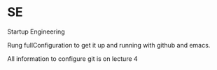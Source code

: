 SE
==

Startup Engineering


Rung fullConfiguration to get it up and running with github and emacs.

All information to configure git is on lecture 4
